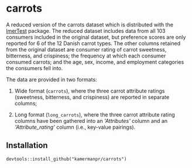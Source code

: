# carrots

A reduced version of the carrots dataset which is distributed with the [lmerTest](https://cran.r-project.org/web/packages/lmerTest/index.html) package. The reduced dataset includes data from all 103 consumers included in the original dataset, but preference scores are only reported for 6 of the 12 Danish carrot types. The other columns retained from the original dataset are consumer rating of carrot sweetness, bitterness, and crispiness; the frequency at which each consumer consumed carrots; and the age, sex, income, and employment categories the consumers fell into.

The data are provided in two formats: 

1. Wide format (`carrots`), where the three carrot attribute ratings (sweetness, bitterness, and crispiness) are reported in separate columns;  

2. Long format (`long_carrots`), where the three carrot attribute rating columns have been gathered into an _'Attributes'_ column and an _'Attribute_rating'_ column (i.e., key-value pairings).   

## Installation

```
devtools::install_github("kamermanpr/carrots")
```
